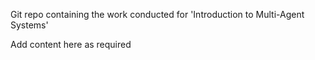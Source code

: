 Git repo containing the work conducted for 'Introduction to Multi-Agent Systems'

Add content here as required